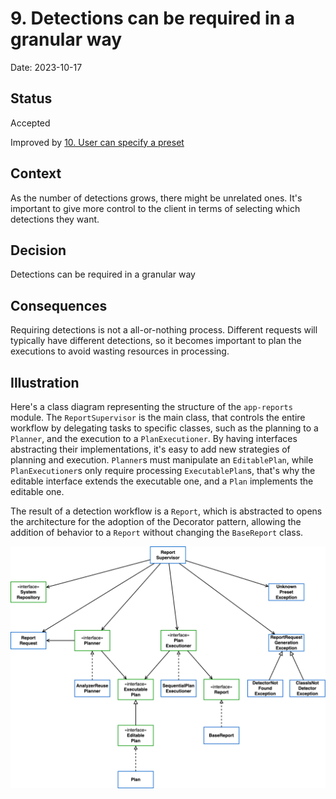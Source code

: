 # 9. Detections can be required in a granular way

Date: 2023-10-17

## Status

Accepted

Improved by [10. User can specify a preset](0010-user-can-specify-a-preset.md)

## Context

As the number of detections grows, there might be unrelated ones.
It's important to give more control to the client in terms of selecting which detections they want.

## Decision

Detections can be required in a granular way

## Consequences

Requiring detections is not a all-or-nothing process.
Different requests will typically have different detections, so it becomes important to plan the executions to avoid wasting resources in processing.


## Illustration

Here's a class diagram representing the structure of the `app-reports` module. The `ReportSupervisor` is the main class, that controls the entire workflow by delegating tasks to specific classes, such as the planning to a `Planner`, and the execution to a `PlanExecutioner`. By having interfaces abstracting their implementations, it's easy to add new strategies of planning and execution. `Planner`s must manipulate an `EditablePlan`, while `PlanExecutioner`s only require processing `ExecutablePlan`s, that's why the editable interface extends the executable one, and a `Plan` implements the editable one.

The result of a detection workflow is a `Report`, which is abstracted to opens the architecture for the adoption of the Decorator pattern, allowing the addition of behavior to a `Report` without changing the `BaseReport` class. 

![class diagram of the report generation](./../diagrams/usvision-docs-classes_reports.png)
